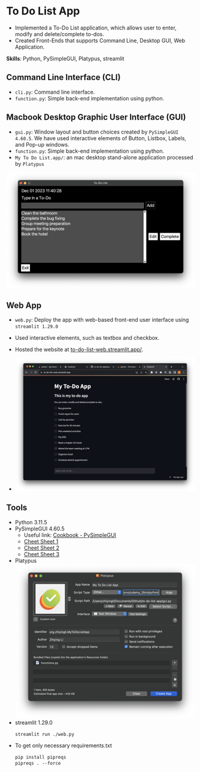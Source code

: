 # To Do List App

* Implemented a To-Do List application, which allows user to enter, modify and delete/complete to-dos.
* Created Front-Ends that supports Command Line, Desktop GUI, Web Application.

**Skills**: Python, PySimpleGUI, Platypus, streamlit

## Command Line Interface (CLI)

- `cli.py`: Command line interface. 
- `function.py`:  Simple back-end implementation using python. 

## Macbook Desktop Graphic User Interface (GUI)

- `gui.py`: Window layout and button choices created by `PySimpleGUI 4.60.5`. We have used interactive elements of Button, Listbox, Labels, and Pop-up windows.
- `function.py`:  Simple back-end implementation using python. 
- `My To Do List.app/`: an mac desktop stand-alone application processed by `Platypus`

![gui-example.png](./images/gui-example.png)

## Web App

- `web.py`: Deploy the app with web-based front-end user interface using `streamlit 1.29.0`
- Used interactive elements, such as textbox and checkbox. 
- Hosted the website at [to-do-list-web.streamlit.app/](https://to-do-list-web.streamlit.app/). 

- ![web-example.png](./images/web-example.png)

## Tools

* Python 3.11.5
* PySimpleGUI 4.60.5
  * Useful link: [Cookbook - PySimpleGUI](https://www.pysimplegui.org/en/latest/cookbook/)
  * [Cheet Sheet 1](./images/cheat_sheet1.jpg)
  * [Cheet Sheet 2](./images/cheat_sheet2.jpg)
  * [Cheet Sheet 3](./images/cheat_sheet3.jpg)
* Platypus
  ![Screenshot 2023-12-01 at 11.13.17.png](./images/platypus.png)
* streamlit 1.29.0
  ```
  streamlit run ./web.py 
  ```
* To get only necessary requirements.txt
  ```
  pip install pipreqs
  pipreqs . --force
  ```
